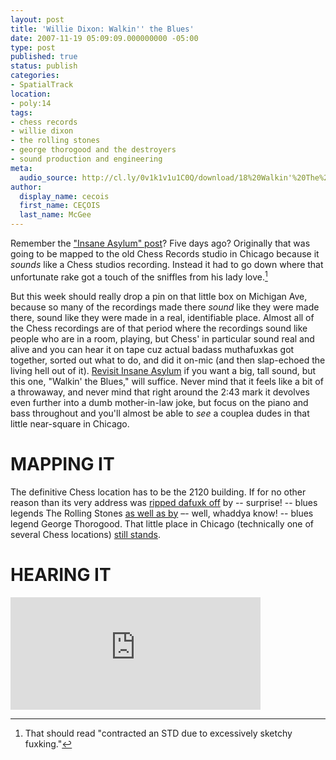 ```yaml
---
layout: post
title: 'Willie Dixon: Walkin'' the Blues'
date: 2007-11-19 05:09:09.000000000 -05:00
type: post
published: true
status: publish
categories:
- SpatialTrack
location:
- poly:14
tags:
- chess records
- willie dixon
- the rolling stones
- george thorogood and the destroyers
- sound production and engineering
meta:
  audio_source: http://cl.ly/0v1k1v1u1C0Q/download/18%20Walkin'%20The%20Blues.mp3
author:
  display_name: cecois
  first_name: CEÇOIS
  last_name: McGee
---
```

Remember the ["Insane Asylum" post](/spatialtrack/spatialtrack/2007/11/14/spatial-track-willie-dixon-koko-taylor-insane-asylum/)? Five days ago? Originally that was going to be mapped to the old Chess Records studio in Chicago because it *sounds* like a Chess studios recording. Instead it <span data-target="milleria" data-id="gD13" class="trigger">had to go down where</span> that unfortunate rake got a touch of the sniffles from his lady love.[^1]

But this week should really drop a pin on that little box on Michigan Ave, because so many of the recordings made there *sound* like they were made there, sound like they were made in a real, identifiable place. Almost all of the Chess recordings are of that period where the recordings sound like people who are in a room, playing, but Chess' in particular sound real and alive and you can hear it on tape cuz actual badass muthafuxkas got together, sorted out what to do, and did it on-mic (and then slap-echoed the living hell out of it). [Revisit Insane Asylum](/spatialtrack/spatialtrack/2007/11/14/spatial-track-willie-dixon-koko-taylor-insane-asylum/) if you want a big, tall sound, but this one, "Walkin' the Blues," will suffice. Never mind that it feels like a bit of a throwaway, and never mind that right around the 2:43 mark it devolves even further into a dumb mother-in-law joke, but focus on the piano and bass throughout and you'll almost be able to *see* a couplea dudes in that little near-square in Chicago.

[^1]: That should read "contracted an STD due to excessively sketchy fuxking."

# MAPPING IT
The definitive Chess location has to be <span data-target="milleria" data-id="gD14" class="trigger">the 2120 building</span>. If for no other reason than its very address was <a href="https://open.spotify.com/track/4KoBKbnRh4BywqvY5VPkts">ripped dafuxk off</a> by -- surprise! -- blues legends The Rolling Stones <a href="https://open.spotify.com/track/78sLmeACzKnsCKz0dnWRHw">as well as by</a> –- well, whaddya know! -- blues legend George Thorogood. That little place in Chicago (technically one of several Chess locations) <a href="http://www.openstreetmap.org/way/210537820">still stands</a>.

# HEARING IT
<iframe src="https://embed.spotify.com/?uri=spotify%3Atrack%3A3awQZ1E2H96rnpZAS4YMNe" width="400" height="180" frameborder="0" allowtransparency="true"></iframe>